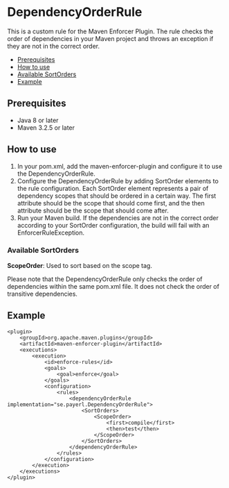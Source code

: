 # DependencyOrderRule

This is a custom rule for the Maven Enforcer Plugin. The rule checks the order of dependencies in your Maven project 
and throws an exception if they are not in the correct order.

- [Prerequisites](#prerequisites)
- [How to use](#how-to-use)
- [Available SortOrders](#available-sortorders)
- [Example](#example)

## Prerequisites
 - Java 8 or later
 - Maven 3.2.5 or later

## How to use
1. In your pom.xml, add the maven-enforcer-plugin and configure it to use the DependencyOrderRule.
2. Configure the DependencyOrderRule by adding SortOrder elements to the rule configuration. Each SortOrder element represents a pair of dependency scopes that should be ordered in a certain way. The first attribute should be the scope that should come first, and the then attribute should be the scope that should come after.
3. Run your Maven build. If the dependencies are not in the correct order according to your SortOrder configuration, the build will fail with an EnforcerRuleException.

### Available SortOrders
**ScopeOrder**: Used to sort based on the scope tag.
   
Please note that the DependencyOrderRule only checks the order of dependencies within the same pom.xml file. It does not check the order of transitive dependencies.

## Example
```
<plugin>
    <groupId>org.apache.maven.plugins</groupId>
    <artifactId>maven-enforcer-plugin</artifactId>
    <executions>
        <execution>
            <id>enforce-rules</id>
            <goals>
                <goal>enforce</goal>
            </goals>
            <configuration>
                <rules>
                    <dependencyOrderRule implementation="se.payerl.DependencyOrderRule">
                        <SortOrders>
                            <ScopeOrder>
                                <first>compile</first>
                                <then>test</then>
                            </ScopeOrder>
                        </SortOrders>
                    </dependencyOrderRule>
                </rules>
            </configuration>
        </execution>
    </executions>
</plugin>
```